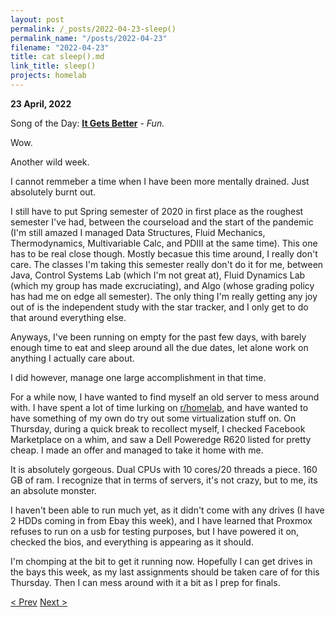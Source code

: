 ```yaml
---
layout: post
permalink: /_posts/2022-04-23-sleep()
permalink_name: "/posts/2022-04-23"
filename: "2022-04-23"
title: cat sleep().md
link_title: sleep()
projects: homelab
---
```

**23 April, 2022**

Song of the Day: [**It Gets Better**](https://youtu.be/ZplbCFgJ8aE) - *Fun.*

Wow.

Another wild week.

I cannot remmeber a time when I have been more mentally drained. Just absolutely burnt out.

I still have to put Spring semester of 2020 in first place as the roughest semester I've had, between the courseload and the start of the pandemic (I'm still amazed I managed Data Structures, Fluid Mechanics, Thermodynamics, Multivariable Calc, and PDIII at the same time). This one has to be real close though. Mostly becasue this time around, I really don't care. The classes I'm taking this semester really don't do it for me, between Java, Control Systems Lab (which I'm not great at), Fluid Dynamics Lab (which my group has made excruciating), and Algo (whose grading policy has had me on edge all semester). The only thing I'm really getting any joy out of is the independent study with the star tracker, and I only get to do that around everything else.

Anyways, I've been running on empty for the past few days, with barely enough time to eat and sleep around all the due dates, let alone work on anything I actually care about.

I did however, manage one large accomplishment in that time.

For a while now, I have wanted to find myself an old server to mess around with. I have spent a lot of time lurking on [r/homelab](https://www.reddit.com/r/homelab/), and have wanted to have something of my own do try out some virtualization stuff on. On Thursday, during a quick break to recollect myself, I checked Facebook Marketplace on a whim, and saw a Dell Poweredge R620 listed for pretty cheap. I made an offer and managed to take it home with me.

It is absolutely gorgeous. Dual CPUs with 10 cores/20 threads a piece. 160 GB of ram. I recognize that in terms of servers, it's not crazy, but to me, its an absolute monster.

I haven't been able to run much yet, as it didn't come with any drives (I have 2 HDDs coming in from Ebay this week), and I have learned that Proxmox refuses to run on a usb for testing purposes, but I have powered it on, checked the bios, and everything is appearing as it should.

I'm chomping at the bit to get it running now. Hopefully I can get drives in the bays this week, as my last assignments should be taken care of for this Thursday. Then I can mess around with it a bit as I prep for finals.

[< Prev](/_posts/2022-04-18-bash_mods)    [Next >](/all_caught_up)

